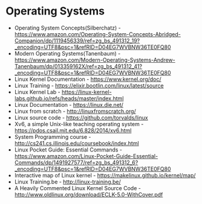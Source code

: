 # Operating Systems
* Operating System Concepts(Silberchatz) - https://www.amazon.com/Operating-System-Concepts-Abridged-Companion/dp/1119456339/ref=zg_bs_491312_19?_encoding=UTF8&psc=1&refRID=D04EG7WVBNW36TE0FQ80  
* Modern Operating Systems(Tanenbaum) - https://www.amazon.com/Modern-Operating-Systems-Andrew-Tanenbaum/dp/013359162X/ref=zg_bs_491312_41?_encoding=UTF8&psc=1&refRID=D04EG7WVBNW36TE0FQ80  
* Linux Kernel Documentation - https://www.kernel.org/doc/  
* Linux Training - https://elixir.bootlin.com/linux/latest/source  
* Linux Kernel Lab - https://linux-kernel-labs.github.io/refs/heads/master/index.html  
* Linux Documentation - https://linux.die.net/  
* Linux from scratch - http://linuxfromscratch.org/  
* Linux source code - https://github.com/torvalds/linux  
* Xv6, a simple Unix-like teaching operating system - https://pdos.csail.mit.edu/6.828/2014/xv6.html  
* System Programming course - http://cs241.cs.illinois.edu/coursebook/index.html   
* Linux Pocket Guide: Essential Commands - https://www.amazon.com/Linux-Pocket-Guide-Essential-Commands/dp/1491927577/ref=zg_bs_491312_6?_encoding=UTF8&psc=1&refRID=D04EG7WVBNW36TE0FQ80  
* Interactive map of Linux kernel -  https://makelinux.github.io/kernel/map/  
* Linux Training.be - http://linux-training.be/  
* A Heavily Commented Linux Kernel Source Code - http://www.oldlinux.org/download/ECLK-5.0-WithCover.pdf
